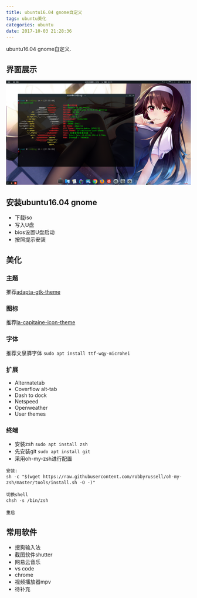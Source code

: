 ```yaml
---
title: ubuntu16.04 gnome自定义
tags: ubuntu美化
categories: ubuntu
date: 2017-10-03 21:28:36
---
```

ubuntu16.04 gnome自定义.
<!-- more -->

## 界面展示

![界面展示](https://raw.githubusercontent.com/xuanbo/blog/master/source/images/myUbuntu/show.png)

## 安装ubuntu16.04 gnome

* 下载iso
* 写入U盘
* bios设置U盘启动
* 按照提示安装

## 美化

### 主题

推荐[adapta-gtk-theme](https://github.com/adapta-project/adapta-gtk-theme)

### 图标

推荐[la-capitaine-icon-theme](https://github.com/keeferrourke/la-capitaine-icon-theme)

### 字体

推荐文泉驿字体 `sudo apt install ttf-wqy-microhei`

### 扩展

* Alternatetab
* Coverflow alt-tab
* Dash to dock
* Netspeed
* Openweather
* User themes

### 终端

* 安装zsh
`sudo apt install zsh`
* 先安装git
`sudo apt install git`
* 采用oh-my-zsh进行配置
```
安装:
sh -c "$(wget https://raw.githubusercontent.com/robbyrussell/oh-my-zsh/master/tools/install.sh -O -)"

切换shell
chsh -s /bin/zsh

重启
```

## 常用软件

* 搜狗输入法
* 截图软件shutter
* 网易云音乐
* vs code
* chrome
* 视频播放器mpv
* 待补充